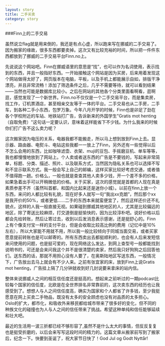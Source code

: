 ```yaml
---
layout: story
title: 二手买卖
category: story
---
```


###Finn上的二手交易

虽然说立flag就是用来倒的，我还是有点心虚，所以跑来写在挪威的二手交易了。因为搬家的缘故，很多东西都要卖掉。这次又有比较充裕的时间，所以把一件件东西都放到了挪威的二手交易平台Finn.no上。

先说说这个网站吧。Finn在挪威语里的意思是“找”，也可以作为名词使用，表示找到的东西，并且一般指好东西。一开始接触这个网站是因为买房，后来用着发现这个网站做得太好了，网页版本在电脑，平板，以及手机上都能展示自如，排版干净漂亮，并且非常流畅！添加了筛选条件之后，几乎不需要等待，就可以看到结果——当然也可能是数据库比较小。之后在网站的其他各个分类里面看啊看，逛啊逛，感觉发现了一个新世界。Finn.no不仅仅是一个二手交易平台，而是集卖房，找工作，订机票酒店，甚至相亲交友等于一体的平台。二手交易也从二手房，二手车，到各种二手小东西，包罗万象。今年八月开学的时候，Finn也是卯足了劲在各个学校附近的车站、地铁站打广告，告诉新来的外国学生"Gratis mot henting（自取免费）"这句话一定要认识，意味着这样能省下不少钱。为什么我来的时候你们打广告不这么卖力呢？

这次搬家因为电压的关系，电器我都不能搬走，所以马上想到放到Finn上去。显示器、路由器、电熨斗、电钻这些我都一一放上了Finn，另外还有一些觉得以后不怎么会用的东西，比如咖啡滤壶、衣架、muji的豆包、手摇磨豆机、单车等等，我也都慢慢地放到了网站上。个人卖或者送东西的广告是不要钱的，写起来非常简单，标题、分类、描述、照片、以及联系方式，当然因为隐私关系也可以选择不写和不显示联系方式。我一般会写上自己的邮编，这样买家比较好考虑交通，或者值不值得跑一趟。价格么，一般也就是查查其他人卖多少钱，开一个差不多的价格，如果急着出手可以开稍微低的价格。关于买家，这次的感觉就是首都的人现在真是素质参差不齐（虽然叫首都，和国内比起来还是迷你小城）。以前在finn上放一个东西，来问的人都比较有礼貌，现在好多人就写一句“我出xx克朗”，然后那个xx是我开价的50%，或者更低……二手的东西本来就蛮便宜了，然后这样还价还不礼貌点，这样的人我一般直接无视。如果碰到挪威其他地区的人，尤其是比较偏远的地区，除了寄送比较麻烦，打交道倒是挺愉快的，因为比较淳朴吧。说好价格以后都会先给转账，然后让寄过去，收到以后发消息表示感谢，还是挺舒心的。Finn上有个像支付宝一样的支付平台，但是会收取比较高比例的费用（记忆中是10%左右），所以大家能不用就不用，所以我一般比较倾向于同城当面交易，或者买家愿意提前转账也是可以邮寄的。所有东西卖出去都挺顺利的，也会有人后来发短信来问使用的问题，也是挺可爱的，现在网络这么发达，到网上查型号一般都能找到说明书的，可还是会来问我这个并不是很清楚的卖家，然后我只好狗狗之后回答他们。送东西的话，那就不用担心没有人要了，在奥斯陆地区写送东西，一般情况下，广告放出去马上就会有不少人来。之前有张宜家的床，放到Finn上说Gratis mot henting，广告挂上隔了几分钟就收到好几封说要来拿床的站内信。

整体来说挪威人之间的相互信任度还是挺高的。想起来之前听过的一期podcast比较每个国家的信任度，北欧是在全世界排名非常靠前的，这次卖东西的经历也让我感受到了。想想人与人之间信任度高，确实为国家和个人都省了许多钱，至少我挺愿意在网上买卖二手物品，既没有太多的安全顾虑也没有对品质的太多担心。Oslo的扩大，都市化，和吸收外来移民都给城市带来了很多好的变化，但不同的种族文化的碰撞也为人与人之间的信任带来了挑战。希望这种单纯和信任能够延续和壮大吧。

最近的生活用一波三折都已经不够形容了,虽然不是什么太大的事情，但反反复复也是挺受折磨的，以后会来写写这段时间的精力的。这篇文章从搬家前写到了搬家后，纪念一下。快要到圣诞了，祝大家节日快了！God Jul og Godt Nyttår!